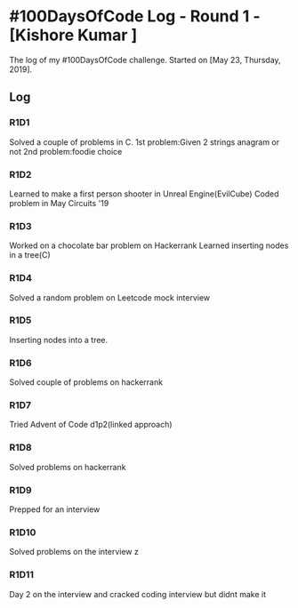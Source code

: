 # #100DaysOfCode Log - Round 1 - [Kishore Kumar ]

The log of my #100DaysOfCode challenge. Started on [May 23, Thursday, 2019].

## Log

### R1D1 
Solved a couple of problems in C.
1st problem:Given 2 strings anagram or not
2nd problem:foodie choice

### R1D2
Learned to make a first person shooter in Unreal Engine(EvilCube)
Coded problem in May Circuits '19

### R1D3
Worked on a chocolate bar problem on Hackerrank
Learned inserting nodes in a tree(C)

### R1D4
Solved a random problem on Leetcode mock interview

### R1D5 
Inserting nodes into a tree.

### R1D6
Solved couple of problems on hackerrank

### R1D7
Tried Advent of Code d1p2(linked approach)

### R1D8 
Solved problems on hackerrank

### R1D9
Prepped for an interview

### R1D10
Solved problems on the interview z

### R1D11
Day 2 on the interview and cracked coding interview but didnt make it


